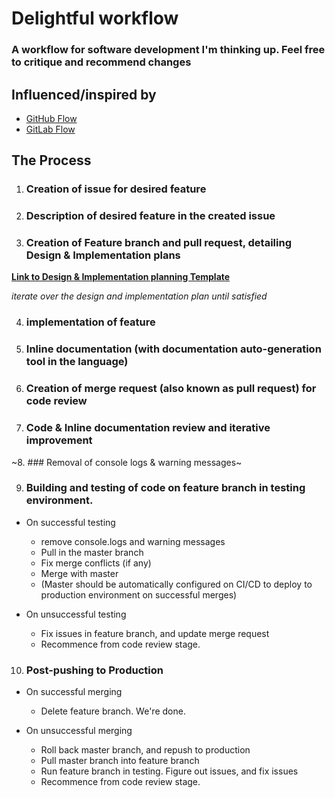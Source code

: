 # Delightful workflow

### A workflow for software development I'm thinking up. Feel free to critique and recommend changes

## Influenced/inspired by

- [GitHub Flow](https://guides.github.com/introduction/flow/)
- [GitLab Flow](https://docs.gitlab.com/ee/topics/gitlab_flow.html)

## The Process

1. ### Creation of issue for desired feature

2. ### Description of desired feature in the created issue

3. ### Creation of Feature branch and pull request, detailing Design & Implementation plans
[**Link to Design & Implementation planning Template**](https://github.com/hagiosofori/delightful-workflow/blob/master/plan_template.md)

*iterate over the design and implementation plan until satisfied*


4. ### implementation of feature

5. ### Inline documentation (with documentation auto-generation tool in the language)

6. ### Creation of merge request (also known as pull request) for code review

7. ### Code & Inline documentation review and iterative improvement

~8. ### Removal of console logs & warning messages~

9. ### Building and testing of code on feature branch in testing environment.

- On successful testing
  - remove console.logs and warning messages
  - Pull in the master branch
  - Fix merge conflicts (if any)
  - Merge with master
  - (Master should be automatically configured on CI/CD to deploy to production environment on successful merges)

- On unsuccessful testing
  - Fix issues in feature branch, and update merge request
  - Recommence from code review stage.

10. ### Post-pushing to Production

- On successful merging

  - Delete feature branch. We're done.

- On unsuccessful merging
  - Roll back master branch, and repush to production
  - Pull master branch into feature branch
  - Run feature branch in testing. Figure out issues, and fix issues
  - Recommence from code review stage.
